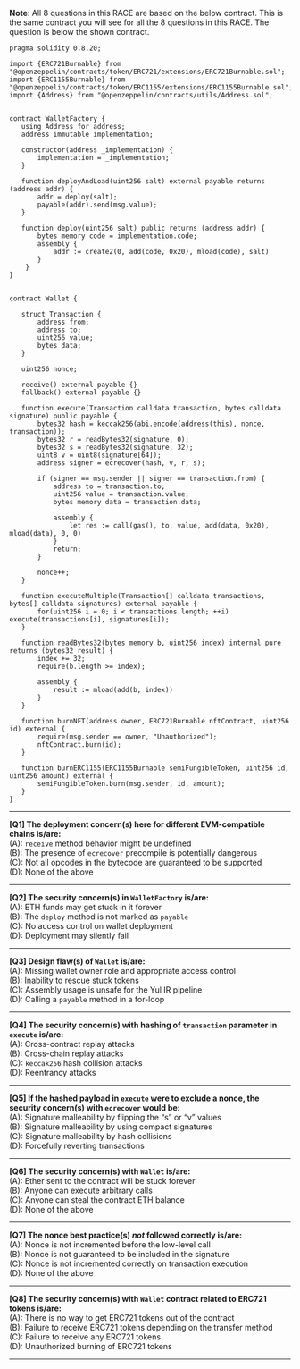 **Note**: All 8 questions in this RACE are based on the below contract. This is the same contract you will see for all the 8 questions in this RACE. The question is below the shown contract.
```
pragma solidity 0.8.20;

import {ERC721Burnable} from "@openzeppelin/contracts/token/ERC721/extensions/ERC721Burnable.sol";
import {ERC1155Burnable} from "@openzeppelin/contracts/token/ERC1155/extensions/ERC1155Burnable.sol";
import {Address} from "@openzeppelin/contracts/utils/Address.sol";


contract WalletFactory {
   using Address for address;
   address immutable implementation;

   constructor(address _implementation) {
       implementation = _implementation;
   }

   function deployAndLoad(uint256 salt) external payable returns (address addr) {
       addr = deploy(salt);
       payable(addr).send(msg.value);
   }

   function deploy(uint256 salt) public returns (address addr) {
       bytes memory code = implementation.code;
       assembly {
           addr := create2(0, add(code, 0x20), mload(code), salt)
       }
    }
}  


contract Wallet {

   struct Transaction {
       address from;
       address to;
       uint256 value;
       bytes data;
   }

   uint256 nonce;

   receive() external payable {}
   fallback() external payable {}

   function execute(Transaction calldata transaction, bytes calldata signature) public payable {
       bytes32 hash = keccak256(abi.encode(address(this), nonce, transaction));
       bytes32 r = readBytes32(signature, 0);
       bytes32 s = readBytes32(signature, 32);
       uint8 v = uint8(signature[64]);
       address signer = ecrecover(hash, v, r, s);

       if (signer == msg.sender || signer == transaction.from) {
           address to = transaction.to;
           uint256 value = transaction.value;
           bytes memory data = transaction.data;

           assembly {
               let res := call(gas(), to, value, add(data, 0x20), mload(data), 0, 0)
           }
           return;
       }

       nonce++;
   }

   function executeMultiple(Transaction[] calldata transactions, bytes[] calldata signatures) external payable {
       for(uint256 i = 0; i < transactions.length; ++i) execute(transactions[i], signatures[i]);
   }

   function readBytes32(bytes memory b, uint256 index) internal pure returns (bytes32 result) {
       index += 32;
       require(b.length >= index);

       assembly {
           result := mload(add(b, index))
       }
   }

   function burnNFT(address owner, ERC721Burnable nftContract, uint256 id) external {
       require(msg.sender == owner, "Unauthorized");
       nftContract.burn(id);
   }

   function burnERC1155(ERC1155Burnable semiFungibleToken, uint256 id, uint256 amount) external {
       semiFungibleToken.burn(msg.sender, id, amount);
   }
}
```
---
**[Q1] The deployment concern(s) here for different EVM-compatible chains is/are:** \
(A): `receive` method behavior might be undefined \
(B): The presence of `ecrecover` precompile is potentially dangerous \
(C): Not all opcodes in the bytecode are guaranteed to be supported \
(D): None of the above 


---
**[Q2] The security concern(s) in `WalletFactory` is/are:** \
(A): ETH funds may get stuck in it forever \
(B): The `deploy` method is not marked as `payable` \
(C): No access control on wallet deployment \
(D): Deployment may silently fail 


---
**[Q3] Design flaw(s) of `Wallet` is/are:** \
(A): Missing wallet owner role and appropriate access control \
(B): Inability to rescue stuck tokens \
(C): Assembly usage is unsafe for the Yul IR pipeline \
(D): Calling a `payable` method in a for-loop


---
**[Q4] The security concern(s) with hashing of `transaction` parameter in `execute` is/are:** \
(A): Cross-contract replay attacks \
(B): Cross-chain replay attacks \
(C): `keccak256` hash collision attacks \
(D): Reentrancy attacks


---
**[Q5] If the hashed payload in `execute` were to exclude a nonce, the security concern(s) with `ecrecover` would be:** \
(A): Signature malleability by flipping the “s” or “v” values \
(B): Signature malleability by using compact signatures \
(C): Signature malleability by hash collisions \
(D): Forcefully reverting transactions


---
**[Q6] The security concern(s) with `Wallet` is/are:** \
(A): Ether sent to the contract will be stuck forever \
(B): Anyone can execute arbitrary calls \
(C): Anyone can steal the contract ETH balance \
(D): None of the above


---
**[Q7] The nonce best practice(s) _not_ followed correctly is/are:** \
(A): Nonce is not incremented before the low-level call \
(B): Nonce is not guaranteed to be included in the signature \
(C): Nonce is not incremented correctly on transaction execution \
(D): None of the above


---
**[Q8] The security concern(s) with `Wallet` contract related to ERC721 tokens is/are:** \
(A): There is no way to get ERC721 tokens out of the contract \
(B): Failure to receive ERC721 tokens depending on the transfer method \
(C): Failure to receive any ERC721 tokens \
(D): Unauthorized burning of ERC721 tokens


---
